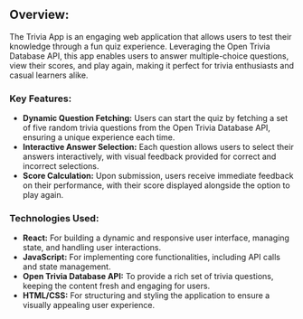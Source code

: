 ## Overview:
The Trivia App is an engaging web application that allows users to test their knowledge through a fun quiz experience. Leveraging the Open Trivia Database API, this app enables users to answer multiple-choice questions, view their scores, and play again, making it perfect for trivia enthusiasts and casual learners alike.

### Key Features:
- **Dynamic Question Fetching:** Users can start the quiz by fetching a set of five random trivia questions from the Open Trivia Database API, ensuring a unique experience each time.
- **Interactive Answer Selection:** Each question allows users to select their answers interactively, with visual feedback provided for correct and incorrect selections.
- **Score Calculation:** Upon submission, users receive immediate feedback on their performance, with their score displayed alongside the option to play again.

### Technologies Used:
- **React:** For building a dynamic and responsive user interface, managing state, and handling user interactions.
- **JavaScript:** For implementing core functionalities, including API calls and state management.
- **Open Trivia Database API:** To provide a rich set of trivia questions, keeping the content fresh and engaging for users.
- **HTML/CSS:** For structuring and styling the application to ensure a visually appealing user experience.
